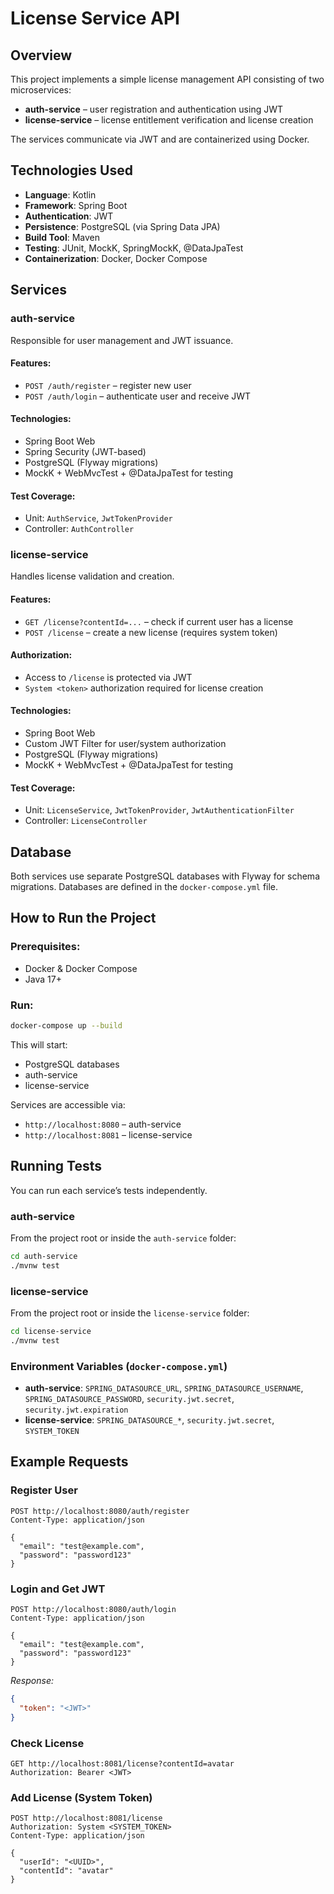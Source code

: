 # License Service API

## Overview
This project implements a simple license management API consisting of two microservices:

- **auth-service** – user registration and authentication using JWT
- **license-service** – license entitlement verification and license creation

The services communicate via JWT and are containerized using Docker.



## Technologies Used

- **Language**: Kotlin
- **Framework**: Spring Boot
- **Authentication**: JWT
- **Persistence**: PostgreSQL (via Spring Data JPA)
- **Build Tool**: Maven
- **Testing**: JUnit, MockK, SpringMockK, @DataJpaTest
- **Containerization**: Docker, Docker Compose



## Services

### auth-service
Responsible for user management and JWT issuance.

#### Features:
- `POST /auth/register` – register new user
- `POST /auth/login` – authenticate user and receive JWT

#### Technologies:
- Spring Boot Web
- Spring Security (JWT-based)
- PostgreSQL (Flyway migrations)
- MockK + WebMvcTest + @DataJpaTest for testing

#### Test Coverage:
- Unit: `AuthService`, `JwtTokenProvider`
- Controller: `AuthController`



### license-service
Handles license validation and creation.

#### Features:
- `GET /license?contentId=...` – check if current user has a license
- `POST /license` – create a new license (requires system token)

#### Authorization:
- Access to `/license` is protected via JWT
- `System <token>` authorization required for license creation

#### Technologies:
- Spring Boot Web
- Custom JWT Filter for user/system authorization
- PostgreSQL (Flyway migrations)
- MockK + WebMvcTest + @DataJpaTest for testing

#### Test Coverage:
- Unit: `LicenseService`, `JwtTokenProvider`, `JwtAuthenticationFilter`
- Controller: `LicenseController`



## Database

Both services use separate PostgreSQL databases with Flyway for schema migrations. Databases are defined in the `docker-compose.yml` file.



## How to Run the Project

### Prerequisites:
- Docker & Docker Compose
- Java 17+

### Run:

```bash
docker-compose up --build
```

This will start:
- PostgreSQL databases
- auth-service
- license-service

Services are accessible via:
- `http://localhost:8080` – auth-service
- `http://localhost:8081` – license-service



## Running Tests

You can run each service’s tests independently.

### auth-service

From the project root or inside the `auth-service` folder:

```bash
cd auth-service
./mvnw test
```

### license-service

From the project root or inside the `license-service` folder:

```bash
cd license-service
./mvnw test
```



### Environment Variables (`docker-compose.yml`)

- **auth-service**: `SPRING_DATASOURCE_URL`, `SPRING_DATASOURCE_USERNAME`, `SPRING_DATASOURCE_PASSWORD`, `security.jwt.secret`, `security.jwt.expiration`
- **license-service**: `SPRING_DATASOURCE_*`, `security.jwt.secret`, `SYSTEM_TOKEN`



## Example Requests

### Register User
```http
POST http://localhost:8080/auth/register
Content-Type: application/json

{
  "email": "test@example.com",
  "password": "password123"
}
```

### Login and Get JWT
```http
POST http://localhost:8080/auth/login
Content-Type: application/json

{
  "email": "test@example.com",
  "password": "password123"
}
```
_Response:_
```json
{
  "token": "<JWT>"
}
```

### Check License
```http
GET http://localhost:8081/license?contentId=avatar
Authorization: Bearer <JWT>
```

### Add License (System Token)
```http
POST http://localhost:8081/license
Authorization: System <SYSTEM_TOKEN>
Content-Type: application/json

{
  "userId": "<UUID>",
  "contentId": "avatar"
}
```
